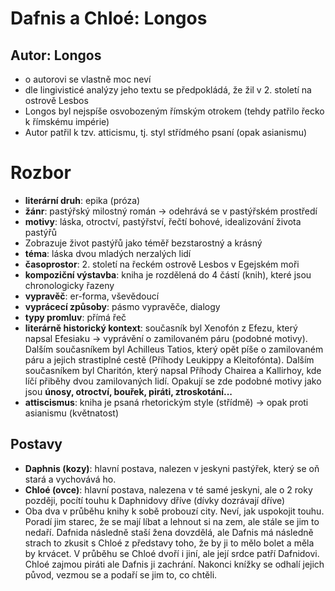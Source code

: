 # Dafnis a Chloé: Longos

## Autor: Longos
- o autorovi se vlastně moc neví
- dle lingivisticé analýzy jeho textu se předpokládá, že žil v 2. století na ostrově Lesbos
- Longos byl nejspíše osvobozeným římským otrokem (tehdy patřilo řecko k římskému impérie)
- Autor patřil k tzv. atticismu, tj. styl střídmého psaní (opak asianismu)

# Rozbor
- **literární druh**: epika (próza)
- **žánr**: pastýřský milostný román $\to$ odehrává se v pastýřském prostředí
- **motivy**: láska, otroctví, pastýřství, řečtí bohové, idealizování života pastýřů
- Zobrazuje život pastýřů jako téměř bezstarostný a krásný
- **téma**: láska dvou mladých nerzalých lidí
- **časoprostor**: 2. století na řeckém ostrově Lesbos v Egejském moři
- **kompoziční výstavba**: kniha je rozdělená do 4 částí (knih), které jsou chronologicky řazeny
- **vypravěč**: er-forma, vševědoucí
- **vyprácecí způsoby**: pásmo vypravěče, dialogy
- **typy promluv**: přímá řeč
- **literárně historický kontext**: současník byl Xenofón z Efezu, který napsal Efesiaku $\to$
vyprávění o zamilovaném páru (podobné motivy). Dalším současníkem byl Achilleus Tatios, který opět píše
o zamilovaném páru a jejich strastiplné cestě (Příhody Leukippy a Kleitofónta). Dalším současníkem
byl Charitón, který napsal Příhody Chairea a Kallirhoy, kde líčí přiběhy dvou zamilovaných lidí.
Opakují se zde podobné motivy jako jsou **únosy, otroctví, bouřek, piráti, ztroskotání...**
- **attiscismus**: kniha je psaná rhetorickým style (střídmě) $\to$ opak proti asianismu (květnatost)
## Postavy
- **Daphnis (kozy)**: hlavní postava, nalezen v jeskyni pastýřek, který se oň stará a vychovává ho.
- **Chloé (ovce)**: hlavní postava, nalezena v té samé jeskyni, ale o 2 roky později,
pocítí touhu k Daphnidovy dříve (dívky dozrávají dříve)
- Oba dva v průběhu knihy k sobě probouzí city. Neví, jak uspokojit touhu. Poradí jim starec, že se
mají líbat a lehnout si na zem, ale stále se jim to nedaří. Dafnida následně staší žena dovzdělá, ale
Dafnis má následně strach to zkusit s Chloé z představy toho, že by ji to mělo bolet a měla by krvácet.
V průběhu se Chloé dvoří i jiní, ale její srdce patří Dafnidovi. Chloé zajmou piráti ale Dafnis ji 
zachrání. Nakonci knížky se odhalí jejich původ, vezmou se a podaří se jim to, co chtěli.
